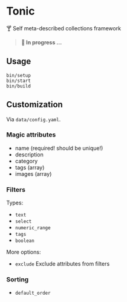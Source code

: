 # Tonic

:cocktail: Self meta-described collections framework

> **:construction: In progress ...**

## Usage

```
bin/setup
bin/start
bin/build
```

## Customization

Via `data/config.yaml`.

### Magic attributes

- name (required! should be unique!)
- description
- category
- tags (array)
- images (array)

### Filters

Types:

- `text`
- `select`
- `numeric_range`
- `tags`
- `boolean`

More options:

- `exclude` Exclude attributes from filters

### Sorting

- `default_order`
